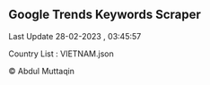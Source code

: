 

## Google Trends Keywords Scraper 
 
Last Update 28-02-2023 , 03:45:57

Country List :
VIETNAM.json



© Abdul Muttaqin 
